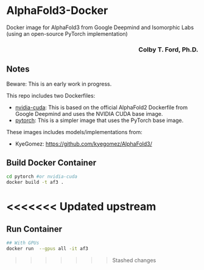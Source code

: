 # AlphaFold3-Docker
Docker image for AlphaFold3 from Google Deepmind and Isomorphic Labs (using an open-source PyTorch implementation)

<h3 align="right">Colby T. Ford, Ph.D.</h3>

## Notes
Beware: This is an early work in progress.

This repo includes two Dockerfiles:
- [nvidia-cuda](nvidia-cuda): This is based on the official AlphaFold2 Dockerfile from Google Deepmind and uses the NVIDIA CUDA base image.
- [pytorch](pytorch): This is a simpler image that uses the PyTorch base image.

These images includes models/implementations from:
- KyeGomez: https://github.com/kyegomez/AlphaFold3/
<!-- - LucidRains: https://github.com/lucidrains/alphafold3-pytorch -->


## Build Docker Container
```bash
cd pytorch #or nvidia-cuda
docker build -t af3 .
```
<<<<<<< Updated upstream
=======

## Run Container
```bash
## With GPUs
docker run  --gpus all -it af3
```
>>>>>>> Stashed changes
